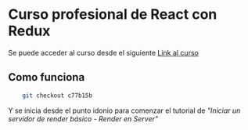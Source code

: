 # Curso profesional de React con Redux
Se puede acceder al curso desde el siguiente 
[Link al curso](https://platzi.com/clases/react/)

## Como funciona
```bash
    git checkout c77b15b
```
Y se inicia desde el punto idonio para comenzar el tutorial de *"Iniciar un servidor de render básico - Render en Server"*
